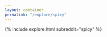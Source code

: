 ```yaml
---
layout: container
permalink: "/explore/spicy"
---
```


<link rel="stylesheet" type="text/css" href="/static/css/explore.css">
{% include explore.html subreddit="spicy" %}
